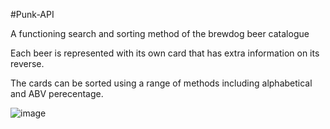 #Punk-API

A functioning search and sorting method of the brewdog beer catalogue

Each beer is represented with its own card that has extra information on its reverse.

The cards can be sorted using a range of methods including alphabetical and ABV perecentage.

![image](https://user-images.githubusercontent.com/107198790/203789006-a092be20-1c80-44de-8196-669e9f0a77fa.png)
